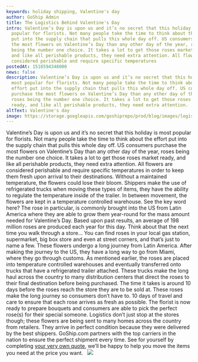 ```yaml
---
keywords: holiday shipping, Valentine's day
author: GoShip Admin
title: The Logistics Behind Valentine's Day
intro: Valentine’s Day is upon us and it’s no secret that this holiday is most
  popular for florists. Not many people take the time to think about the effort
  put into the supply chain that pulls this whole day off. US consumers purchase
  the most flowers on Valentine’s Day than any other day of the year, roses
  being the number one choice. It takes a lot to get those roses market ready,
  and like all perishable products, they need extra attention. All flowers are
  considered perishable and require specific temperatures
postedAt: 1518594348000
news: false
description: Valentine’s Day is upon us and it’s no secret that this holiday is
  most popular for florists. Not many people take the time to think about the
  effort put into the supply chain that pulls this whole day off. US consumers
  purchase the most flowers on Valentine’s Day than any other day of the year,
  roses being the number one choice. It takes a lot to get those roses market
  ready, and like all perishable products, they need extra attention.
altText: Valentine's day
image: https://storage.googleapis.com/goshiprepo/prod/blog/images/logistics-behind-valentines-day.jpg
---
```

Valentine’s Day is upon us and it’s no secret that this holiday is most popular for florists. Not many people take the time to think about the effort put into the supply chain that pulls this whole day off. US consumers purchase the most flowers on Valentine’s Day than any other day of the year, roses being the number one choice. It takes a lot to get those roses market ready, and like all perishable products, they need extra attention. All flowers are considered perishable and require specific temperatures in order to keep them fresh upon arrival to their destinations. Without a maintained temperature, the flowers could lose their bloom. Shippers make the use of refrigerated trucks when moving these types of items, they have the ability to regulate the temperature inside of the trailer. In between movement, the flowers are kept in a temperature controlled warehouse. See the key word here? The rose in particular, is commonly brought into the US from Latin America where they are able to grow them year-round for the mass amount needed for Valentine’s Day. Based upon past results, an average of 198 million roses are produced each year for this day. Think about that the next time you walk through a store… You can find roses in your local gas station, supermarket, big box store and even at street corners, and that’s just to name a few. These flowers undergo a long journey from Latin America. After making the journey to the US, they have a long way to go from Miami, where they go through customs. As mentioned earlier, the roses are placed into temperature controlled warehouses and eventually transferred onto trucks that have a refrigerated trailer attached. These trucks make the long haul across the country to many distribution centers that direct the roses to their final destination before being purchased. The time it takes is around 10 days before the roses reach the store they are to be sold at. These roses make the long journey so consumers don’t have to. 10 days of travel and care to ensure that each rose arrives as fresh as possible. The florist is now ready to prepare bouquets and consumers are able to pick the perfect rose(s) for their special someone. Logistics don’t just stop at the stores though; these flowers are being sent to many homes across the country from retailers. They arrive in perfect condition because they were delivered by the best shippers. GoShip.com partners with the top carriers in the nation to ensure the perfect shipment every time. See for yourself by completing [your very own quote](http://app.goship.com/#/wizard), we’ll be happy to help you move the items you need at the price you want.   [![](https://www.goship.com/wp-content/uploads/2021/02/1ace89b4-fe28-40ff-a2a7-4cddc60fc9ec.png)](https://www.goship.com/)
